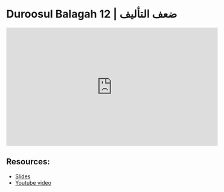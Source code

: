 # Duroosul Balagah 12 | ضعف التأليف
                
<iframe width="560" height="315" src="https://www.youtube-nocookie.com/embed/bJzD4HFOZ8g?start=0" frameborder="0" allow="accelerometer; autoplay; encrypted-media; gyroscope; picture-in-picture" allowfullscreen="allowfullscreen">
</iframe><BR>

## Resources:
- [Slides](https://github.com/arshare/resources_balagha_pdfs)
- [Youtube video](https://www.youtube.com/watch?v=bJzD4HFOZ8g&list=PLzn0qdi6JpdvvXVuJ7kIusNquSxeyKJvc)


